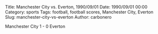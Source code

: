 Title: Manchester City vs. Everton, 1990/09/01
Date: 1990/09/01 00:00
Category: sports
Tags: football, football scores, Manchester City, Everton
Slug: manchester-city-vs-everton
Author: carbonero


Manchester City 1 - 0 Everton
